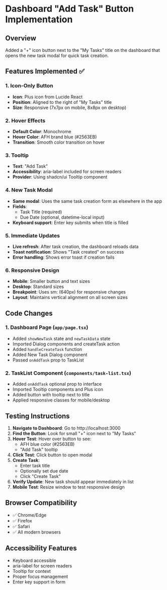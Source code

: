 # Dashboard "Add Task" Button Implementation

## Overview
Added a "+" icon button next to the "My Tasks" title on the dashboard that opens the new task modal for quick task creation.

## Features Implemented ✅

### 1. Icon-Only Button
- **Icon**: Plus icon from Lucide React
- **Position**: Aligned to the right of "My Tasks" title
- **Size**: Responsive (7x7px on mobile, 8x8px on desktop)

### 2. Hover Effects
- **Default Color**: Monochrome
- **Hover Color**: AFH brand blue (#2563EB)
- **Transition**: Smooth color transition on hover

### 3. Tooltip
- **Text**: "Add Task"
- **Accessibility**: aria-label included for screen readers
- **Provider**: Using shadcn/ui Tooltip component

### 4. New Task Modal
- **Same modal**: Uses the same task creation form as elsewhere in the app
- **Fields**:
  - Task Title (required)
  - Due Date (optional, datetime-local input)
- **Keyboard support**: Enter key submits when title is filled

### 5. Immediate Updates
- **Live refresh**: After task creation, the dashboard reloads data
- **Toast notification**: Shows "Task created" on success
- **Error handling**: Shows error toast if creation fails

### 6. Responsive Design
- **Mobile**: Smaller button and text sizes
- **Desktop**: Standard sizes
- **Breakpoint**: Uses sm: (640px) for responsive changes
- **Layout**: Maintains vertical alignment on all screen sizes

## Code Changes

### 1. Dashboard Page (`app/page.tsx`)
- Added `showNewTask` state and `newTaskData` state
- Imported Dialog components and createTask action
- Added `handleCreateTask` function
- Added New Task Dialog component
- Passed `onAddTask` prop to TaskList

### 2. TaskList Component (`components/task-list.tsx`)
- Added `onAddTask` optional prop to interface
- Imported Tooltip components and Plus icon
- Added button with tooltip next to title
- Applied responsive classes for mobile/desktop

## Testing Instructions

1. **Navigate to Dashboard**: Go to http://localhost:3000
2. **Find the Button**: Look for small "+" icon next to "My Tasks"
3. **Hover Test**: Hover over button to see:
   - AFH blue color (#2563EB)
   - "Add Task" tooltip
4. **Click Test**: Click button to open modal
5. **Create Task**: 
   - Enter task title
   - Optionally set due date
   - Click "Create Task"
6. **Verify Update**: New task should appear immediately in list
7. **Mobile Test**: Resize window to test responsive design

## Browser Compatibility
- ✅ Chrome/Edge
- ✅ Firefox
- ✅ Safari
- ✅ All modern browsers

## Accessibility Features
- Keyboard accessible
- aria-label for screen readers
- Tooltip for context
- Proper focus management
- Enter key support in form